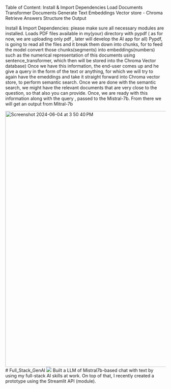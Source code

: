 Table of Content:
     Install & Import Dependencies
     Load Documents 
     Transformer Documents
     Generate Text Embeddings
     Vector store - Chroma
     Retrieve Answers
     Structure the Output



Install & Import Dependencies: please make sure all necessary modules are installed. 
Loads PDF files available in my(your) directory with pypdf ( as for now, we are uploading only pdf , later will develop the AI app for all)
Pypdf, is going to read all the files and it break them down into chunks, for to feed the model 
convert those chunks(segments) into embeddings(numbers) such as the numerical representation 
of this documents using sentence_transformer, which then will be stored into the Chroma Vector 
database)
Once we have this information, the end-user comes up and he give a query in the form of the text or anything, for which we will try to again have the emeddings and take it straight forward into Chroma vector store, to perform semantic search.
Once we are done with the semantic search, we might have the relevant documents that are very close to the question, so that also you can provide.
Once, we are ready with this information along with the query , passed to the Mistral-7b.
From there we will get an output from Mitral-7b

<img width="803" alt="Screenshot 2024-06-04 at 3 50 40 PM" src="https://github.com/sagarendluri/Full_Stack_GenAI/assets/56343742/432ab411-559e-4a81-a64f-fc3990a116f2">
# Full_Stack_GenAI
<img src="https://t.bkit.co/w_665f37db00d1f.gif" />
Built a LLM of Mistral7b-based chat with text by using my full-stack AI skills at work. On top of that, I recently created a prototype using the Streamlit API (module).
